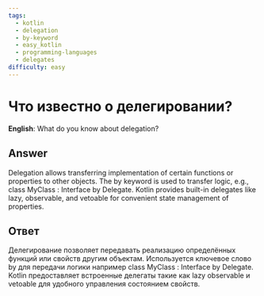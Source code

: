 ```yaml
---
tags:
  - kotlin
  - delegation
  - by-keyword
  - easy_kotlin
  - programming-languages
  - delegates
difficulty: easy
---
```


# Что известно о делегировании?

**English**: What do you know about delegation?

## Answer

Delegation allows transferring implementation of certain functions or properties to other objects. The by keyword is used to transfer logic, e.g., class MyClass : Interface by Delegate. Kotlin provides built-in delegates like lazy, observable, and vetoable for convenient state management of properties.

## Ответ

Делегирование позволяет передавать реализацию определённых функций или свойств другим объектам. Используется ключевое слово by для передачи логики например class MyClass : Interface by Delegate. Kotlin предоставляет встроенные делегаты такие как lazy observable и vetoable для удобного управления состоянием свойств.

